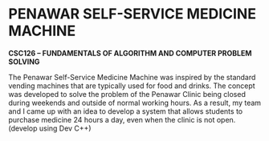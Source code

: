 <h1>PENAWAR SELF-SERVICE MEDICINE MACHINE</h1>

<strong>CSC126 – FUNDAMENTALS OF ALGORITHM AND COMPUTER PROBLEM SOLVING</strong>

The Penawar Self-Service Medicine Machine was inspired by the standard vending machines that are typically used for food and drinks. The concept was developed to solve the problem of the Penawar Clinic being closed during weekends and outside of normal working hours. As a result, my team and I came up with an idea to develop a system that allows students to purchase medicine 24 hours a day, even when the clinic is not open. (develop using Dev C++)
